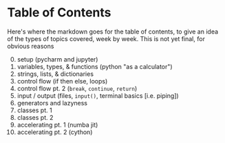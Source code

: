 # Table of Contents

Here's where the markdown goes for the table of contents, to give an idea of the types of topics covered, week by week. This is not yet final, for obvious reasons

0. setup (pycharm and jupyter)
1. variables, types, & functions (python "as a calculator")
2. strings, lists, & dictionaries
3. control flow (if then else, loops)
4. control flow pt. 2 (`break`, `continue`, `return`)
5. input / output (files, `input()`, terminal basics [i.e. piping])
6. generators and lazyness
7. classes pt. 1
8. classes pt. 2
9. accelerating pt. 1 (numba jit)
10. accelerating pt. 2 (cython)

